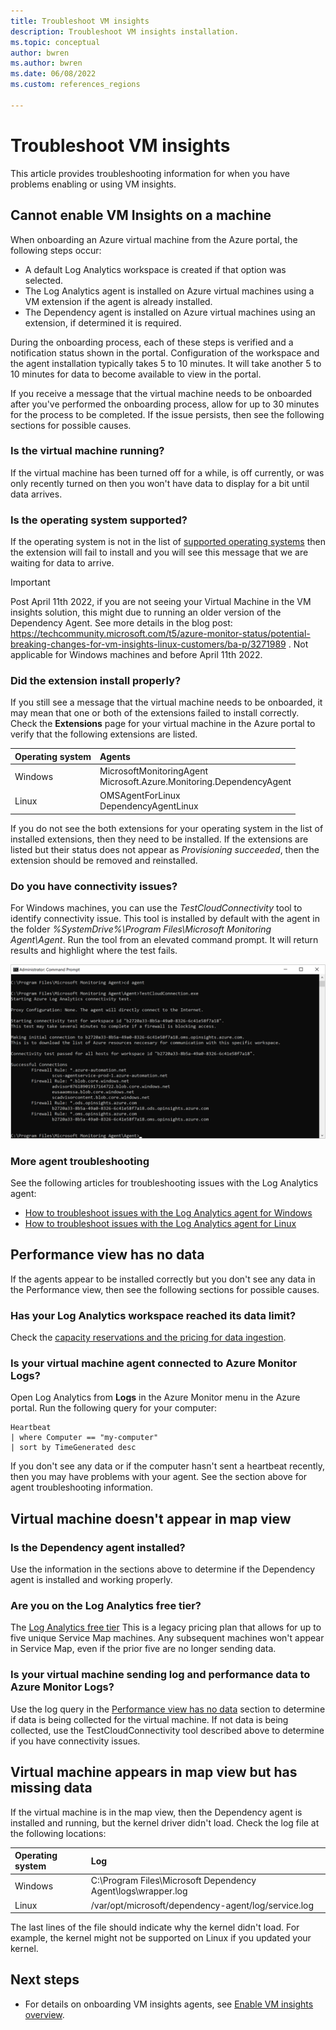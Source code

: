 ```yaml
---
title: Troubleshoot VM insights
description: Troubleshoot VM insights installation.
ms.topic: conceptual
author: bwren
ms.author: bwren
ms.date: 06/08/2022
ms.custom: references_regions

---
```


# Troubleshoot VM insights
This article provides troubleshooting information for when you have problems enabling or using VM insights.

## Cannot enable VM Insights on a machine
When onboarding an Azure virtual machine from the Azure portal, the following steps occur:

- A default Log Analytics workspace is created if that option was selected.
- The Log Analytics agent is installed on Azure virtual machines using a VM extension if the agent is already installed.
- The Dependency agent is installed on Azure virtual machines using an extension, if determined it is required.
  
During the onboarding process, each of these steps is verified and a notification status shown in the portal. Configuration of the workspace and the agent installation typically takes 5 to 10 minutes. It will take another 5 to 10 minutes for data to become available to view in the portal.

If you receive a message that the virtual machine needs to be onboarded after you've performed the onboarding process, allow for up to 30 minutes for the process to be completed. If the issue persists, then see the following sections for possible causes.

### Is the virtual machine running?
 If the virtual machine has been turned off for a while, is off currently, or was only recently turned on then you won't have data to display for a bit until data arrives.

### Is the operating system supported?
If the operating system is not in the list of [supported operating systems](vminsights-enable-overview.md#supported-operating-systems) then the extension will fail to install and you will see this message that we are waiting for data to arrive.

> [!IMPORTANT]
> Post April 11th 2022, if you are not seeing your Virtual Machine in the VM insights solution, this might due to running an older version of the Dependency Agent. See more details in the blog post: https://techcommunity.microsoft.com/t5/azure-monitor-status/potential-breaking-changes-for-vm-insights-linux-customers/ba-p/3271989 . Not applicable for Windows machines and before April 11th 2022.

### Did the extension install properly?
If you still see a message  that the virtual machine needs to be onboarded, it may mean that one or both of the extensions failed to install correctly. Check the **Extensions** page for your virtual machine in the Azure portal to verify that the following extensions are listed.

| Operating system | Agents | 
|:---|:---|
| Windows | MicrosoftMonitoringAgent<br>Microsoft.Azure.Monitoring.DependencyAgent |
| Linux | OMSAgentForLinux<br>DependencyAgentLinux |

If you do not see the both extensions for your operating system in the list of installed extensions, then they need to be installed. If the extensions are listed but their status does not appear as *Provisioning succeeded*, then the extension should be removed and reinstalled.

### Do you have connectivity issues?
For Windows machines, you can use the  *TestCloudConnectivity* tool to identify connectivity issue. This tool is installed by default with the agent in the folder *%SystemDrive%\Program Files\Microsoft Monitoring Agent\Agent*. Run the tool from an elevated command prompt. It will return results and highlight where the test fails. 

![TestCloudConnectivity tool](media/vminsights-troubleshoot/test-cloud-connectivity.png)

### More agent troubleshooting

See the following articles for troubleshooting issues with the Log Analytics agent:

- [How to troubleshoot issues with the Log Analytics agent for Windows](../agents/agent-windows-troubleshoot.md)
- [How to troubleshoot issues with the Log Analytics agent for Linux](../agents/agent-linux-troubleshoot.md)

## Performance view has no data
If the agents appear to be installed correctly but you don't see any data in the Performance view, then see the following sections for possible causes.

### Has your Log Analytics workspace reached its data limit?
Check the [capacity reservations and the pricing for data ingestion](https://azure.microsoft.com/pricing/details/monitor/).

### Is your virtual machine agent connected to Azure Monitor Logs?

Open Log Analytics from **Logs** in the Azure Monitor menu in the Azure portal. Run the following query for your computer:

```kusto
Heartbeat
| where Computer == "my-computer"
| sort by TimeGenerated desc 
```

If you don't see any data or if the computer hasn't sent a heartbeat recently, then you may have problems with your agent. See the section above for agent troubleshooting information.

## Virtual machine doesn't appear in map view

### Is the Dependency agent installed?
 Use the information in the sections above to determine if the Dependency agent is installed and working properly.

### Are you on the Log Analytics free tier?
The [Log Analytics free tier](https://azure.microsoft.com/pricing/details/monitor/) This is a legacy pricing plan that allows for up to five unique Service Map machines. Any subsequent machines won't appear in Service Map, even if the prior five are no longer sending data.

### Is your virtual machine sending log and performance data to Azure Monitor Logs?
Use the log query in the [Performance view has no data](#performance-view-has-no-data) section to determine if data is being collected for the virtual machine. If not data is being collected, use the TestCloudConnectivity tool described above to determine if you have connectivity issues.


## Virtual machine appears in map view but has missing data
If the virtual machine is in the map view, then the Dependency agent is installed and running, but the kernel driver didn't load. Check the log file at the following locations:

| Operating system | Log | 
|:---|:---|
| Windows | C:\Program Files\Microsoft Dependency Agent\logs\wrapper.log |
| Linux | /var/opt/microsoft/dependency-agent/log/service.log |

The last lines of the file should indicate why the kernel didn't load. For example, the kernel might not be supported on Linux if you updated your kernel.
## Next steps

- For details on onboarding VM insights agents, see [Enable VM insights overview](vminsights-enable-overview.md).
